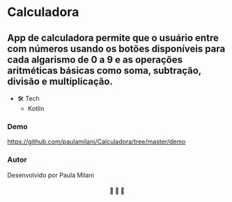 # Calculadora

## App de calculadora permite que o usuário entre com números usando os botões disponíveis para cada algarismo de 0 a 9 e as operações aritméticas básicas como soma, subtração, divisão e multiplicação.

* 🛠 Tech
    * Kotlin
    
### Demo

https://github.com/paulamilani/Calculadora/tree/master/demo


### Autor

Desenvolvido por Paula Milani


<h4 align="center"> 
	🚧  🚀 🚧
</h4>

